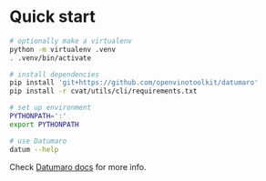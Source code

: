 # Quick start

``` bash
# optionally make a virtualenv
python -m virtualenv .venv
. .venv/bin/activate

# install dependencies
pip install 'git+https://github.com/openvinotoolkit/datumaro'
pip install -r cvat/utils/cli/requirements.txt

# set up environment
PYTHONPATH=':'
export PYTHONPATH

# use Datumaro
datum --help
```

Check [Datumaro docs](https://github.com/openvinotoolkit/datumaro/README.md) for more info.
